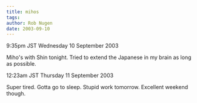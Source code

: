 ```yaml
---
title: mihos
tags: 
author: Rob Nugen
date: 2003-09-10
---
```


<p class=date>9:35pm JST Wednesday 10 September 2003</p>

<p>Miho's with Shin tonight.   Tried to extend the Japanese in my
brain as long as possible.</p>

<p class=date>12:23am JST Thursday 11 September 2003</p>

<p>Super tired.  Gotta go to sleep.  Stupid work tomorrow.  Excellent
weekend though.</p>
